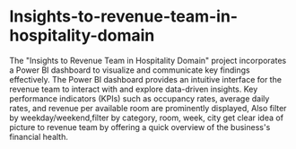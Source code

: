 # Insights-to-revenue-team-in-hospitality-domain
The "Insights to Revenue Team in Hospitality Domain" project incorporates a Power BI dashboard to visualize and communicate key findings effectively. The Power BI dashboard provides an intuitive interface for the revenue team to interact with and explore data-driven insights. Key performance indicators (KPIs) such as occupancy rates, average daily rates, and revenue per available room are prominently displayed, Also filter by weekday/weekend,filter by category, room, week, city get clear idea of picture to revenue team by offering a quick overview of the business's financial health.

